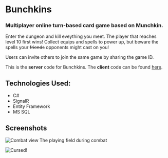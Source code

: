 # Bunchkins
### Multiplayer online turn-based card game based on Munchkin. 

Enter the dungeon and kill eveything you meet. The player that reaches level 10 first wins! Collect equips and spells to power up, but beware the spells your ~~friends~~ opponents might cast on you! 

Users can invite others to join the same game by sharing the game ID.

This is the **server** code for Bunchkins. The **client** code can be found [here](https://github.com/team-bunchkins/BunchkinsClient).

## Technologies Used:
- C#
- SignalR
- Entity Framework
- MS SQL

## Screenshots

![Combat view](http://imgur.com/xKZYWjV.png)
The playing field during combat


![Cursed!](http://imgur.com/gPCt2C4.png)
